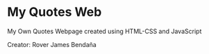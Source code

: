 # My Quotes Web
My Own Quotes Webpage created using HTML-CSS and JavaScript

Creator: Rover James Bendaña
